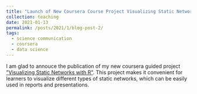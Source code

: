 ```yaml
---
title: "Launch of New Coursera Course Project Visualizing Static Networks with R"
collection: teaching
date: 2021-01-13
permalink: /posts/2021/1/blog-post-2/
tags:
  - science communication
  - coursera
  - data science
---
```


I am glad to annouce the publication of my new coursera guided project ["Visualizing Static Networks with R"](https://www.coursera.org/projects/visualizing-static-networks-r). This project makes it convenient for learners to visualize different types of static networks, which can be easily used in reports and presentations.

